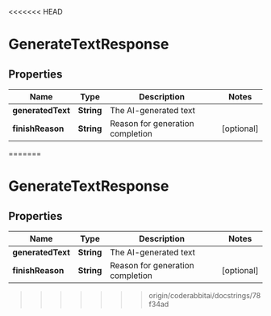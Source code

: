 <<<<<<< HEAD
# GenerateTextResponse

## Properties

| Name              | Type       | Description                      | Notes      |
|-------------------|------------|----------------------------------|------------|
| **generatedText** | **String** | The AI-generated text            |            |
| **finishReason**  | **String** | Reason for generation completion | [optional] |
=======


# GenerateTextResponse


## Properties

| Name | Type | Description | Notes |
|------------ | ------------- | ------------- | -------------|
|**generatedText** | **String** | The AI-generated text |  |
|**finishReason** | **String** | Reason for generation completion |  [optional] |
>>>>>>> origin/coderabbitai/docstrings/78f34ad



